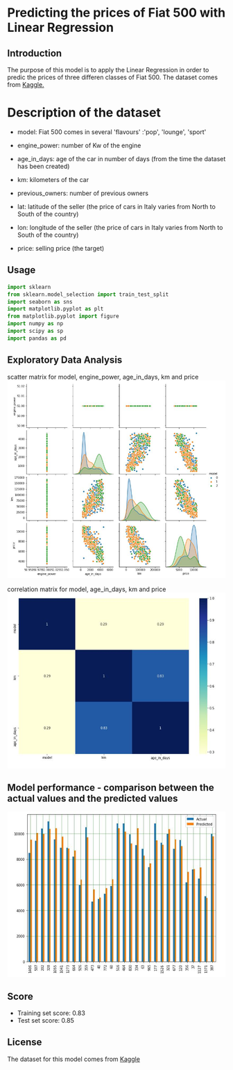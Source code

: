 # Predicting the prices of Fiat 500 with Linear Regression

## Introduction

The purpose of this model is to apply the Linear Regression in order to predic the prices of three differen classes of Fiat 500. The dataset comes from [Kaggle.](https://www.kaggle.com/)

# Description of the dataset

- model: Fiat 500 comes in several 'flavours' :'pop', 'lounge', 'sport'

- engine_power: number of Kw of the engine

- age_in_days: age of the car in number of days (from the time the dataset has been created)

- km: kilometers of the car

- previous_owners: number of previous owners

- lat: latitude of the seller (the price of cars in Italy varies from North to South of the country)

- lon: longitude of the seller (the price of cars in Italy varies from North to South of the country)

- price: selling price (the target)

## Usage
```python
import sklearn 
from sklearn.model_selection import train_test_split
import seaborn as sns
import matplotlib.pyplot as plt
from matplotlib.pyplot import figure
import numpy as np
import scipy as sp
import pandas as pd
```
## Exploratory Data Analysis
scatter matrix for model, engine_power, age_in_days, km and price
![alt text](img/scatter_matrix.JPG)

correlation matrix for model, age_in_days, km and price
![alt text](img/heatmap.JPG)

## Model performance - comparison between the actual values and the predicted values
![alt text](img/histogram_residuals.JPG)

## Score

- Training set score: 0.83
- Test set score: 0.85

## License
The dataset for this model comes from [Kaggle](https://www.kaggle.com/)
